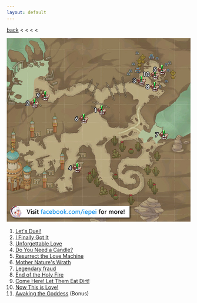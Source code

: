 ```yaml
---
layout: default
---
```


[back](../) < < < <

![Desolate Desert Oddities](desolate-desert-oddities.jpg)
1. [Let's Duel!](https://youtu.be/bHoGrhwJ74c)
2. [I Finally Got It](https://youtu.be/1E5Ko0rLHbM)
3. [Unforgettable Love](https://youtu.be/rwJtET0oU00)
4. [Do You Need a Candle?](https://youtu.be/dx5wOi8gFEw)
5. [Resurrect the Love Machine](https://youtu.be/s-V0PUvZ9cE)
6. [Mother Nature's Wrath](https://youtu.be/ilQfYcoEIBE)
7. [Legendary fraud](https://youtu.be/7wqelYBHRKI)
8. [End of the Holy Fire](https://youtu.be/O6yCTYSzUMc)
9. [Come Here! Let Them Eat Dirt!](https://youtu.be/qKepunMgP0I)
10. [Now This is Love!](https://youtu.be/7MhDGcyMdNI)
11. [Awaking the Goddess](https://youtu.be/9SRFWpUuQBQ) (Bonus)
